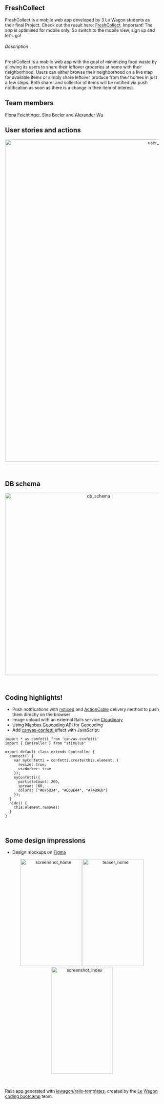 ## FreshCollect

FreshCollect is a mobile web app developed by 3 Le Wagon students as their final Project. Check out the result here: [FreshCollect](http://www.fresh-collect.xyz). Important! The app is optimised for mobile only. So switch to the mobile view, sign up and let's go! 
<br>

###### Description 
FreshCollect is a mobile web app with the goal of minimizing food waste by allowing its users to share their leftover groceries at home with their neighborhood. Users can either browse their neighborhood on a live map for available items or simply share leftover produce from their homes in just a few steps. Both sharer and collector of items will be notified via push notification as soon as there is a change in their item of interest.
<br>

## Team members
[Fiona Feichtinger](https://github.com/Fiona2202), [Sina Beeler](https://github.com/sinabeeler) and [Alexander Wu](https://github.com/wu-alexander)
<br>

## User stories and actions
<p align="center">
<img width="1055" alt="user_stories_actions" src="https://user-images.githubusercontent.com/100839308/173718955-eaf7084d-14ec-40a3-94d4-2c03ddf50363.png">
</p>
<br>

## DB schema
<p align="center">
<img width="597" alt="db_schema" src="https://user-images.githubusercontent.com/100839308/173716285-71fb7985-f189-4c85-bd61-c4f50358d187.png">
</p>
<br>

## Coding highlights!
- Push notifications with [noticed](https://github.com/excid3/noticed) and [ActionCable](https://github.com/excid3/noticed/blob/master/docs/delivery_methods/action_cable.md ) delivery method to push them directly on the browser
- Image upload with an external Rails service [Cloudinary](https://cloudinary.com/documentation/rails_integration)
- Using [Mapbox Geocoding API ](https://docs.mapbox.com/api/search/geocoding/) for Geocoding
- Add [canvas-confetti ](https://www.npmjs.com/package/canvas-confetti) effect with JavaScript:

```
import * as confetti from 'canvas-confetti'
import { Controller } from "stimulus"

export default class extends Controller {
  connect() {
    var myConfetti = confetti.create(this.element, {
      resize: true,
      useWorker: true
    });
    myConfetti({
      particleCount: 200,
      spread: 160,
      colors: ["#D76834", "#E08E44", "#74896D"]
    });
  }
  hide() {
    this.element.remove()
  }
}
```
<br>


## Some design impressions

- Design mockups on [Figma](https://www.figma.com/file/z9cEZ2saIKWdeEfKP1vfE4/Untitled?node-id=4%3A46)

<p align="center">
<img width="200" height="350" alt="screenshot_home" src="https://user-images.githubusercontent.com/100839308/173715135-62635484-3ec3-488c-a455-0607c1abb2c1.png">
<img width="200" height="350" alt="teaser_home" src="https://user-images.githubusercontent.com/100839308/173715540-7841cc14-7b71-477e-99e0-36fc7776d5cc.png">
<img width="200" height="350" alt="screenshot_index" src="https://user-images.githubusercontent.com/100839308/173715138-9e47b0b5-0088-427b-8218-9b288767e003.png">
</p>

<br><br>
Rails app generated with [lewagon/rails-templates](https://github.com/lewagon/rails-templates), created by the [Le Wagon coding bootcamp](https://www.lewagon.com) team.

